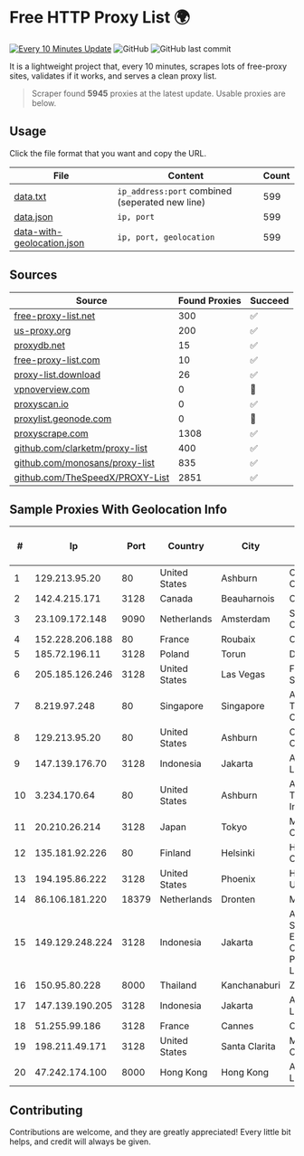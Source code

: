 
# Free HTTP Proxy List 🌍

[![Every 10 Minutes Update](https://github.com/mertguvencli/http-proxy-list/actions/workflows/main.yml/badge.svg?branch=main)](https://github.com/mertguvencli/http-proxy-list/actions/workflows/main.yml)
![GitHub](https://img.shields.io/github/license/mertguvencli/http-proxy-list)
![GitHub last commit](https://img.shields.io/github/last-commit/mertguvencli/http-proxy-list)

It is a lightweight project that, every 10 minutes, scrapes lots of free-proxy sites, validates if it works, and serves a clean proxy list.


> Scraper found **5945** proxies at the latest update. Usable proxies are below.

## Usage

Click the file format that you want and copy the URL.


|File|Content|Count|
|----|-------|-----|
|[data.txt](https://raw.githubusercontent.com/mertguvencli/http-proxy-list/main/proxy-list/data.txt)|`ip_address:port` combined (seperated new line)|599|
|[data.json](https://raw.githubusercontent.com/mertguvencli/http-proxy-list/main/proxy-list/data.json)|`ip, port`|599|
|[data-with-geolocation.json](https://raw.githubusercontent.com/mertguvencli/http-proxy-list/main/proxy-list/data-with-geolocation.json)|`ip, port, geolocation`|599|

## Sources

|Source|Found Proxies|Succeed|
|------|-------------|-------|
|[free-proxy-list.net](https://free-proxy-list.net)|300|✅|
|[us-proxy.org](https://www.us-proxy.org)|200|✅|
|[proxydb.net](http://proxydb.net)|15|✅|
|[free-proxy-list.com](https://free-proxy-list.com/?page=&port=&type%5B%5D=http&type%5B%5D=https&up_time=0&search=Search)|10|✅|
|[proxy-list.download](https://www.proxy-list.download/HTTP)|26|✅|
|[vpnoverview.com](https://vpnoverview.com/privacy/anonymous-browsing/free-proxy-servers)|0|🚫|
|[proxyscan.io](https://www.proxyscan.io)|0|✅|
|[proxylist.geonode.com](https://proxylist.geonode.com/api/proxy-list?limit=300&page=1&sort_by=lastChecked&sort_type=desc&protocols=http,https)|0|🚫|
|[proxyscrape.com](https://api.proxyscrape.com/v2/?request=displayproxies&protocol=http&timeout=10000&country=all&ssl=all&anonymity=all)|1308|✅|
|[github.com/clarketm/proxy-list](https://raw.githubusercontent.com/clarketm/proxy-list/master/proxy-list-raw.txt)|400|✅|
|[github.com/monosans/proxy-list](https://raw.githubusercontent.com/monosans/proxy-list/main/proxies/http.txt)|835|✅|
|[github.com/TheSpeedX/PROXY-List](https://raw.githubusercontent.com/TheSpeedX/PROXY-List/master/http.txt)|2851|✅|


## Sample Proxies With Geolocation Info

|#|Ip|Port|Country|City|Internet Service Provider|
|-|--|----|-------|----|-------------------------|
|1|129.213.95.20|80|United States|Ashburn|Oracle Corporation|
|2|142.4.215.171|3128|Canada|Beauharnois|OVH SAS|
|3|23.109.172.148|9090|Netherlands|Amsterdam|SERVERS-COM|
|4|152.228.206.188|80|France|Roubaix|OVH SAS|
|5|185.72.196.11|3128|Poland|Torun|Data Space|
|6|205.185.126.246|3128|United States|Las Vegas|FranTech Solutions|
|7|8.219.97.248|80|Singapore|Singapore|Alibaba (US) Technology Co., Ltd.|
|8|129.213.95.20|80|United States|Ashburn|Oracle Corporation|
|9|147.139.176.70|3128|Indonesia|Jakarta|Alibaba.com LLC|
|10|3.234.170.64|80|United States|Ashburn|Amazon Technologies Inc.|
|11|20.210.26.214|3128|Japan|Tokyo|Microsoft Corporation|
|12|135.181.92.226|80|Finland|Helsinki|Hetzner Online GmbH|
|13|194.195.86.222|3128|United States|Phoenix|HOSTINGER US|
|14|86.106.181.220|18379|Netherlands|Dronten|Mvps LTD|
|15|149.129.248.224|3128|Indonesia|Jakarta|Alibaba.com Singapore E-Commerce Private Limited|
|16|150.95.80.228|8000|Thailand|Kanchanaburi|ZCOM|
|17|147.139.190.205|3128|Indonesia|Jakarta|Alibaba.com LLC|
|18|51.255.99.186|3128|France|Cannes|OVH SAS|
|19|198.211.49.171|3128|United States|Santa Clarita|Multacom Corporation|
|20|47.242.174.100|8000|Hong Kong|Hong Kong|Alibaba.com LLC|



## Contributing

Contributions are welcome, and they are greatly appreciated! Every
little bit helps, and credit will always be given.

